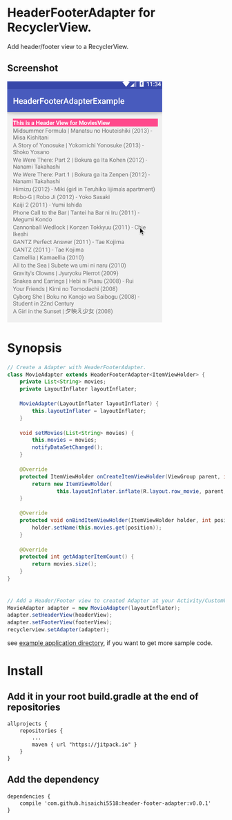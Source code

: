 # HeaderFooterAdapter for RecyclerView.

Add header/footer view to a RecyclerView.

## Screenshot

![HeaderFooterAdapter ScreenShot](screenshot/HeaderFooterAdapterScreenShot.gif)

# Synopsis

```java
// Create a Adapter with HeaderFooterAdapter.
class MovieAdapter extends HeaderFooterAdapter<ItemViewHolder> {
    private List<String> movies;
    private LayoutInflater layoutInflater;

    MovieAdapter(LayoutInflater layoutInflater) {
        this.layoutInflater = layoutInflater;
    }

    void setMovies(List<String> movies) {
        this.movies = movies;
        notifyDataSetChanged();
    }

    @Override
    protected ItemViewHolder onCreateItemViewHolder(ViewGroup parent, int viewType) {
        return new ItemViewHolder(
                this.layoutInflater.inflate(R.layout.row_movie, parent, false));
    }

    @Override
    protected void onBindItemViewHolder(ItemViewHolder holder, int position) {
        holder.setName(this.movies.get(position));
    }

    @Override
    protected int getAdapterItemCount() {
        return movies.size();
    }
}


// Add a Header/Footer view to created Adapter at your Activity/CustomView/Fragment
MovieAdapter adapter = new MovieAdapter(layoutInflater);
adapter.setHeaderView(headerView);
adapter.setFooterView(footerView);
recyclerview.setAdapter(adapter);
```

see [example application directory](https://github.com/hisaichi5518/android-HeaderFooterAdapter.java/tree/master/example), if you want to get more sample code.

# Install

## Add it in your root build.gradle at the end of repositories

```
allprojects {
    repositories {
        ...
        maven { url "https://jitpack.io" }
    }
}
```

## Add the dependency

```
dependencies {
    compile 'com.github.hisaichi5518:header-footer-adapter:v0.0.1'
}
```
